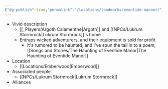 ```yaml
---
{"dg-publish":true,"permalink":"/locations/landmarks/eventide-manner/","tags":["Landmark"],"noteIcon":""}
---
```


- Vivid description
	- [[_Players/Argoth Calamenthe\|Argoth]] and [[NPCs/Lukrum Stormrock\|Lukrum Stormrock]]'s home
	- Entraps wicked adventurers, and their equipment is sold for profit
		- It's rumored to be haunted, and I've spun the tail in to a poem; [[Songs and Stories/The Haunting of Eventide Manor\|The Haunting of Eventide Manor]]
- Location
	- [[Locations/Emberwood\|Emberwood]]
- Associated people
	- [[NPCs/Lukrum Stormrock\|Lukrum Stormrock]]
- Alliances